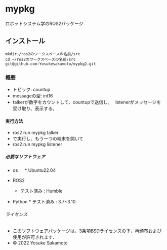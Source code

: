 # mypkg
  ロボットシステム学のROS2パッケージ

## インストール
  
    
    mkdir~/ros2のワークスペースの名前/src
    cd ~/ros2のワークスペースの名前/src
    git@github.com:Yosukesakamoto/mypkg2.git



### 概要
* トピック: countup
* messageの型: int16
* talkerが数字をカウントして、countupで送信し,
　listenerがメッセージを受け取り、表示する。

#### 実行方法

*    ros2 run mypkg talker
* で実行し、もう一つの端末を開いて
*    ros2 run mypkg listener

##### 必要なソフトウェア
* os
　   * Ubuntu22.04

* ROS2
     * テスト済み : Humble

* Python
       * テスト済み : 3.7~3.10

###### ライセンス
* このソフトウェアパッケージは，3条項BSDライセンスの下，再頒布および使用が許可されます．
* © 2022 Yosuke Sakamoto


